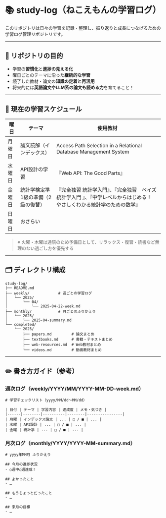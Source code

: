 # 📚 study-log（ねこえもんの学習ログ）

このリポジトリは日々の学習を記録・整理し、振り返りと成長につなげるための学習ログ管理リポジトリです。

---

## 🎯 リポジトリの目的

- 学習の**習慣化**と**進捗の見える化**
- 曜日ごとのテーマに沿った**継続的な学習**
- 読了した教材・論文の**知識の定着と再活用**
- 将来的には**英語論文やLLM系の論文も読める力**を育てること！

---

## 📆 現在の学習スケジュール

| 曜日 | テーマ | 使用教材 |
|------|--------|-----------|
| 月曜日 | 論文読解（インデックス） | Access Path Selection in a Relational Database Management System |
| 水曜日 | API設計の学習 | 『Web API: The Good Parts』 |
| 金曜日 | 統計学検定準1級の準備（2級の復讐） | 『完全独習 統計学入門』、『完全独習　ベイズ統計学入門 』、『中学レベルからはじめる！　やさしくわかる統計学のための数学』 |
| 日曜日 | おさらい |  |

> ※ 火曜・木曜は通院のため予備日として、リラックス・復習・読書など無理のない過ごし方を優先する

---

## 🗂️ ディレクトリ構成

```plaintext
study-log/
├── README.md
├── weekly/             # 週ごとの学習ログ
│   └── 2025/
│       └── 04/
│           └── 2025-04-22-week.md
├── monthly/            # 月ごとのふりかえり
│   └── 2025/
│       └── 2025-04-summary.md
└── completed/
    └── 2025/
        ├── papers.md         # 論文まとめ
        ├── textbooks.md      # 書籍・テキストまとめ
        ├── web-resources.md  # Web教材まとめ
        └── videos.md         # 動画教材まとめ
```
--- 

## ✏️ 書き方ガイド（参考）
### 週次ログ（weekly/YYYY/MM/YYYY-MM-DD-week.md）

```
# 学習チェックリスト（yyyy/MM/dd〜MM/dd）

| 日付 | テーマ | 学習内容 | 達成度 | メモ・気づき |
|------|--------|----------|--------|----------------|
| 月曜 | インデックス論文 | ... | □ / ■ | ... |
| 水曜 | API設計 | ... | □ / ■ | ... |
| 金曜 | 統計学 | ... | □ / ■ | ... |
```

### 月次ログ（monthly/YYYY/YYYY-MM-summary.md）

```
# yyyy年MM月 ふりかえり

## 今月の進捗状況
- ○週中○週達成！

## よかったこと
- …

## もうちょっとだったこと
- …

## 来月の目標
- …
```
